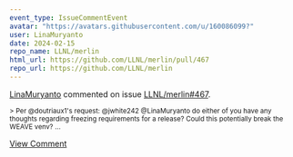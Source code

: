 ```yaml
---
event_type: IssueCommentEvent
avatar: "https://avatars.githubusercontent.com/u/160086099?"
user: LinaMuryanto
date: 2024-02-15
repo_name: LLNL/merlin
html_url: https://github.com/LLNL/merlin/pull/467
repo_url: https://github.com/LLNL/merlin
---
```


<a href='https://github.com/LinaMuryanto' target='_blank'>LinaMuryanto</a> commented on issue <a href='https://github.com/LLNL/merlin/pull/467' target='_blank'>LLNL/merlin#467</a>.

<small>> Per @doutriaux1's request: @jwhite242 @LinaMuryanto do either of you have any thoughts regarding freezing requirements for a release? Could this potentially break the WEAVE venv?...</small>

<a href='https://github.com/LLNL/merlin/pull/467' target='_blank'>View Comment</a>